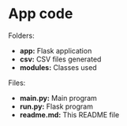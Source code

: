 # App code

Folders:
- **app:** Flask application
- **csv:** CSV files generated
- **modules:** Classes used
  
Files:
- **main.py:** Main program
- **run.py:** Flask program
- **readme.md:** This README file
